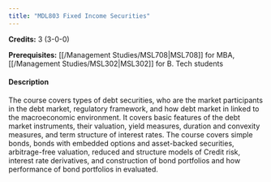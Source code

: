 ```yaml
---
title: "MDL803 Fixed Income Securities"
---
```

**Credits:** 3 (3-0-0)

**Prerequisites:** [[/Management Studies/MSL708|MSL708]] for MBA, [[/Management Studies/MSL302|MSL302]] for B. Tech students

#### Description
The course covers types of debt securities, who are the market participants in the debt market, regulatory framework, and how debt market in linked to the macroeconomic environment. It covers basic features of the debt market instruments, their valuation, yield measures, duration and convexity measures, and term structure of interest rates. The course covers simple bonds, bonds with embedded options and asset-backed securities, arbitrage-free valuation, reduced and structure models of Credit risk, interest rate derivatives, and construction of bond portfolios and how performance of bond portfolios in evaluated.